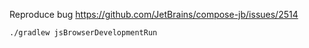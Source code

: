 Reproduce bug https://github.com/JetBrains/compose-jb/issues/2514

`./gradlew jsBrowserDevelopmentRun`
